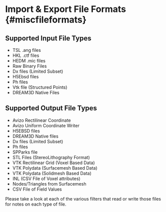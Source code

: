 Import & Export File Formats {#miscfileformats}
=======

## Supported Input File Types
+ TSL .ang files
+ HKL .ctf files
+ HEDM .mic files
+ Raw Binary Files
+ Dx files (Limited Subset)
+ H5Ebsd files
+ Ph files
+ Vtk file (Structured Points)
+ DREAM3D Native Files



## Supported Output File Types
+ Avizo Rectilinear Coordinate
+ Avizo Uniform Coordinate Writer
+ H5EBSD files
+ DREAM3D Native files
+ Dx files (Limited Subset)
+ Ph files
+ SPParks file
+ STL Files (StereoLithography Format)
+ VTK Rectilinear Grid (Voxel Based Data)
+ VTK Polydata (Surfacemesh Based Data)
+ VTK Polydata (Solidmesh Based Data)
+ INL (CSV File of Voxel attributes)
+ Nodes/Triangles from Surfacemesh
+ CSV File of Field Values

Please take a look at each of the various filters that read or write those files for notes on each type of file.

